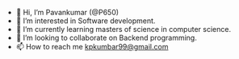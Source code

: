- 👋 Hi, I’m Pavankumar (@P650)
- 👀 I’m interested in Software development.
- 🌱 I’m currently learning masters of science in computer science.
- 💞️ I’m looking to collaborate on Backend programming.
- 📫 How to reach me kpkumbar99@gmail.com

<!---
P650/P650 is a ✨ special ✨ repository because its `README.md` (this file) appears on your GitHub profile.
You can click the Preview link to take a look at your changes.
--->
